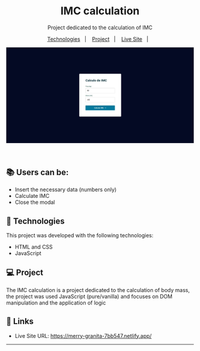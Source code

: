 

<h1 align="center"> IMC calculation</h1>

<p align="center">
Project dedicated to the calculation of IMC
</p>

<p align="center">
  <a href="#-tecnologias">Technologies</a>&nbsp;&nbsp;&nbsp;|&nbsp;&nbsp;&nbsp;
  <a href="#-projeto">Project</a>&nbsp;&nbsp;&nbsp;|&nbsp;&nbsp;&nbsp;
  <a href="#-links">Live Site</a>&nbsp;&nbsp;&nbsp;|&nbsp;&nbsp;&nbsp;
</p>

<p align="center">
    <img alt="print-screen-project" src="./assets/WhatsApp%20Image%202022-10-25%20at%201.43.14%20PM.png">
</p>

<br>


## 📚 Users can be:

- Insert the necessary data (numbers only)
- Calculate IMC
- Close the modal
  
## 🚀 Technologies

This project was developed with the following technologies:

- HTML and CSS
- JavaScript

## 💻 Project

The IMC calculation is a project dedicated to the calculation of body mass, the project was used JavaScript (pure/vanilla) and focuses on DOM manipulation and the application of logic

## 📲 Links

- Live Site URL: https://merry-granita-7bb547.netlify.app/

---

